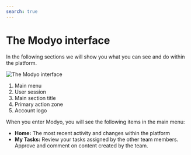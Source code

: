 ```yaml
---
search: true
---
```


# The Modyo interface

In the following sections we will show you what you can see and do within the platform.

![The Modyo interface](/assets/img/platform/modyo-screenshot.png)

1. Main menu
2. User session
3. Main section title
4. Primary action zone
5. Account logo

When you enter Modyo, you will see the following items in the main menu:

- **Home:** The most recent activity and changes within the platform
- **My Tasks:** Review your tasks assigned by the other team members. Approve and comment on content created by the team.